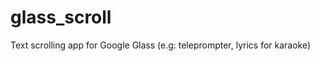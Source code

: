 glass_scroll
============

Text scrolling app for Google Glass (e.g: teleprompter, lyrics for karaoke)
